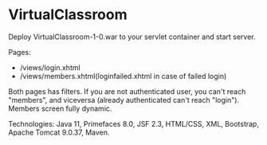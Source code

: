 # VirtualClassroom

Deploy VirtualClassroom-1-0.war to your servlet container and start server.

Pages: 
* /views/login.xhtml
* /views/members.xhtml(loginfailed.xhtml in case of failed login)
              
Both pages has filters. If you are not authenticated user, you can't reach "members", and viceversa (already authenticated can't reach "login").
Members screen fully dynamic.

Technologies: Java 11, Primefaces 8.0, JSF 2.3, HTML/CSS, XML, Bootstrap, Apache Tomcat 9.0.37, Maven.
